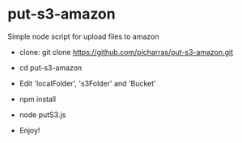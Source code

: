 # put-s3-amazon
Simple node script for upload files to amazon

- clone: git clone https://github.com/picharras/put-s3-amazon.git

- cd put-s3-amazon

- Edit 'localFolder', 's3Folder' and 'Bucket'

- npm install

- node putS3.js

- Enjoy!
